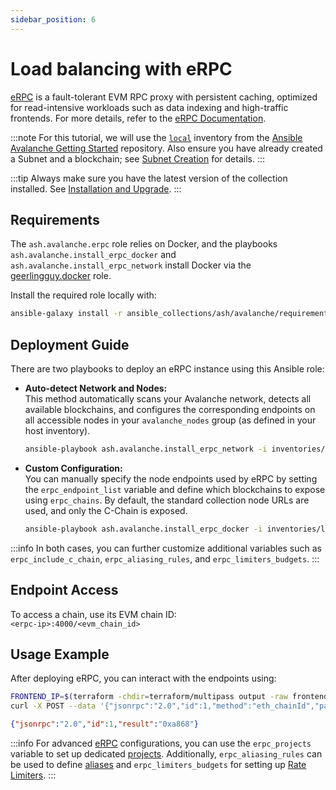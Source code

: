 ```yaml
---
sidebar_position: 6
---
```


# Load balancing with eRPC

[eRPC](https://erpc.cloud/) is a fault-tolerant EVM RPC proxy with persistent caching, optimized for read-intensive workloads such as data indexing and high-traffic frontends. For more details, refer to the [eRPC Documentation](https://docs.erpc.cloud/).

:::note
For this tutorial, we will use the [`local`](https://github.com/AshAvalanche/ansible-avalanche-getting-started/tree/main/inventories/local) inventory from the [Ansible Avalanche Getting Started](https://github.com/AshAvalanche/ansible-avalanche-getting-started) repository. Also ensure you have already created a Subnet and a blockchain; see [Subnet Creation](/docs/toolkit/ansible-avalanche-collection/tutorials/subnet-creation) for details.
:::

:::tip
Always make sure you have the latest version of the collection installed. See [Installation and Upgrade](/docs/toolkit/ansible-avalanche-collection/installation).
:::

## Requirements

The `ash.avalanche.erpc` role relies on Docker, and the playbooks `ash.avalanche.install_erpc_docker` and `ash.avalanche.install_erpc_network` install Docker via the [geerlingguy.docker](https://galaxy.ansible.com/geerlingguy/docker) role.

Install the required role locally with:

```bash
ansible-galaxy install -r ansible_collections/ash/avalanche/requirements.yml
```

## Deployment Guide

There are two playbooks to deploy an eRPC instance using this Ansible role:

- **Auto-detect Network and Nodes:**  
  This method automatically scans your Avalanche network, detects all available blockchains, and configures the corresponding endpoints on all accessible nodes in your `avalanche_nodes` group (as defined in your host inventory).
  
  ```bash title="Command"
  ansible-playbook ash.avalanche.install_erpc_network -i inventories/local
  ```
  
- **Custom Configuration:**  
  You can manually specify the node endpoints used by eRPC by setting the `erpc_endpoint_list` variable and define which blockchains to expose using `erpc_chains`. By default, the standard collection node URLs are used, and only the C-Chain is exposed.
  
  ```bash title="Command"
  ansible-playbook ash.avalanche.install_erpc_docker -i inventories/local
  ```

:::info
In both cases, you can further customize additional variables such as `erpc_include_c_chain`, `erpc_aliasing_rules`, and `erpc_limiters_budgets`.
:::

## Endpoint Access

To access a chain, use its EVM chain ID:  
`<erpc-ip>:4000/<evm_chain_id>`

## Usage Example

After deploying eRPC, you can interact with the endpoints using:
  
  ```bash title="Command"
  FRONTEND_IP=$(terraform -chdir=terraform/multipass output -raw frontend_ip)
  curl -X POST --data '{"jsonrpc":"2.0","id":1,"method":"eth_chainId","params":[]}' -H 'content-type:application/json;' $FRONTEND_IP:4000/43113
  ```

  ```json title="Output"
  {"jsonrpc":"2.0","id":1,"result":"0xa868"}
  ```

:::info
For advanced [eRPC](https://docs.erpc.cloud/) configurations, you can use the `erpc_projects` variable to set up dedicated [projects](https://docs.erpc.cloud/config/projects). Additionally, `erpc_aliasing_rules` can be used to define [aliases](https://docs.erpc.cloud/config/aliasing-rules) and `erpc_limiters_budgets` for setting up [Rate Limiters](https://docs.erpc.cloud/config/rate-limiters).
:::
